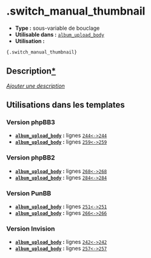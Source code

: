 # .switch_manual_thumbnail
* __Type :__ sous-variable de bouclage
* __Utilisable dans :__ [`album_upload_body`](../tpl/album_upload_body.md#readme)
* __Utilisation :__

```html
{.switch_manual_thumbnail}
```

## Description[*](https://fa-tvars.appspot.com/var/.switch_manual_thumbnail)
[*Ajouter une description*](https://fa-tvars.appspot.com/var/.switch_manual_thumbnail)

## Utilisations dans les templates

### Version phpBB3
* __[`album_upload_body`](../tpl/album_upload_body.md#readme) :__ lignes [`244`](../src/prosilver/album_upload_body.tpl#L244)[`<->`](../src/prosilver/album_upload_body.tpl#L244-L244)[`244`](../src/prosilver/album_upload_body.tpl#L244)
* __[`album_upload_body`](../tpl/album_upload_body.md#readme) :__ lignes [`259`](../src/prosilver/album_upload_body.tpl#L259)[`<->`](../src/prosilver/album_upload_body.tpl#L259-L259)[`259`](../src/prosilver/album_upload_body.tpl#L259)

### Version phpBB2
* __[`album_upload_body`](../tpl/album_upload_body.md#readme) :__ lignes [`268`](../src/subsilver/album_upload_body.tpl#L268)[`<->`](../src/subsilver/album_upload_body.tpl#L268-L268)[`268`](../src/subsilver/album_upload_body.tpl#L268)
* __[`album_upload_body`](../tpl/album_upload_body.md#readme) :__ lignes [`284`](../src/subsilver/album_upload_body.tpl#L284)[`<->`](../src/subsilver/album_upload_body.tpl#L284-L284)[`284`](../src/subsilver/album_upload_body.tpl#L284)

### Version PunBB
* __[`album_upload_body`](../tpl/album_upload_body.md#readme) :__ lignes [`251`](../src/punbb/album_upload_body.tpl#L251)[`<->`](../src/punbb/album_upload_body.tpl#L251-L251)[`251`](../src/punbb/album_upload_body.tpl#L251)
* __[`album_upload_body`](../tpl/album_upload_body.md#readme) :__ lignes [`266`](../src/punbb/album_upload_body.tpl#L266)[`<->`](../src/punbb/album_upload_body.tpl#L266-L266)[`266`](../src/punbb/album_upload_body.tpl#L266)

### Version Invision
* __[`album_upload_body`](../tpl/album_upload_body.md#readme) :__ lignes [`242`](../src/invision/album_upload_body.tpl#L242)[`<->`](../src/invision/album_upload_body.tpl#L242-L242)[`242`](../src/invision/album_upload_body.tpl#L242)
* __[`album_upload_body`](../tpl/album_upload_body.md#readme) :__ lignes [`257`](../src/invision/album_upload_body.tpl#L257)[`<->`](../src/invision/album_upload_body.tpl#L257-L257)[`257`](../src/invision/album_upload_body.tpl#L257)

